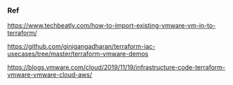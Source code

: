 ### Ref
https://www.techbeatly.com/how-to-import-existing-vmware-vm-in-to-terraform/

https://github.com/ginigangadharan/terraform-iac-usecases/tree/master/terraform-vmware-demos

https://blogs.vmware.com/cloud/2019/11/19/infrastructure-code-terraform-vmware-vmware-cloud-aws/

